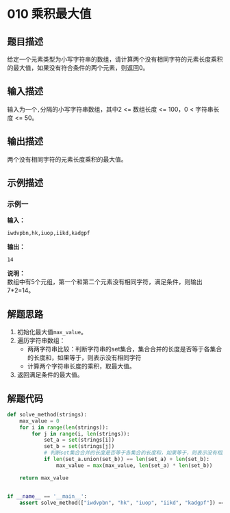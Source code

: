 # 010 乘积最大值

## 题目描述

给定一个元素类型为小写字符串的数组，请计算两个没有相同字符的元素长度乘积的最大值，如果没有符合条件的两个元素，则返回0。

## 输入描述

输入为一个`,`分隔的小写字符串数组，其中2 <= 数组长度 <= 100，0 < 字符串长度 <= 50。

## 输出描述

两个没有相同字符的元素长度乘积的最大值。

## 示例描述

### 示例一

**输入：**
```
iwdvpbn,hk,iuop,iikd,kadgpf
```

**输出：**
```
14
```

**说明：**  
数组中有5个元组，第一个和第二个元素没有相同字符，满足条件，则输出7*2=14。

## 解题思路

1. 初始化最大值`max_value`。
2. 遍历字符串数组：
    - 两两字符串比较：判断字符串的set集合，集合合并的长度是否等于各集合的长度和，如果等于，则表示没有相同字符
    - 计算两个字符串长度的乘积，取最大值。
3. 返回满足条件的最大值。    

## 解题代码

```python
def solve_method(strings):
    max_value = 0
    for i in range(len(strings)):
        for j in range(i, len(strings)):
            set_a = set(strings[i])
            set_b = set(strings[j])
            # 判断set集合合并的长度是否等于各集合的长度和，如果等于，则表示没有相同字符
            if len(set_a.union(set_b)) == len(set_a) + len(set_b):
                max_value = max(max_value, len(set_a) * len(set_b))

    return max_value


if __name__ == '__main__':
    assert solve_method(["iwdvpbn", "hk", "iuop", "iikd", "kadgpf"]) == 14
```

